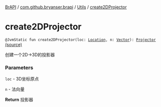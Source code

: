 [BrAPI](../../index.md) / [com.github.bryanser.brapi](../index.md) / [Utils](index.md) / [create2DProjector](./create2-d-projector.md)

# create2DProjector

`@JvmStatic fun create2DProjector(loc: `[`Location`](https://hub.spigotmc.org/javadocs/spigot/org/bukkit/Location.html)`, n: `[`Vector`](https://hub.spigotmc.org/javadocs/spigot/org/bukkit/util/Vector.html)`): `[`Projector`](../-projector.md) [(source)](https://github.com/BryanSer/BrAPI/raw/ver-kotlin/src/main/kotlin/com/github/bryanser/brapi/Utils.kt#L203)

创建一个2D→3D的投影器

### Parameters

`loc` - 3D坐标原点

`n` - 法向量

**Return**
投影器

